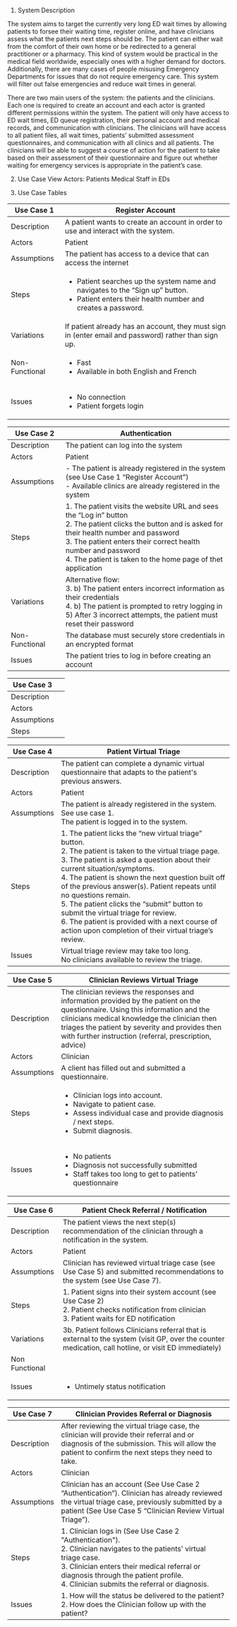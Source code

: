 1. System Description

The system aims to target the currently very long ED wait times by allowing patients to forsee their waiting time, register online, and have clinicians assess what the patients next steps should be. The patient can either wait from the comfort of their own home or be redirected to a general practitioner or a pharmacy. This kind of system would be practical in the medical field worldwide, especially ones with a higher demand for doctors. Additionally, there are many cases of people misusing Emergency Departments for issues that do not require emergency care. This system will filter out false emergencies and reduce wait times in general.

There are two main users of the system: the patients and the clinicians. Each one is required to create an account and each actor is granted different permissions within the system. The patient will only have access to ED wait times, ED queue registration, their personal account and medical records, and communication with clinicians. The clinicians will have access to all patient files, all wait times, patients’ submitted assessment questionnaires, and communication with all clinics and all patients. The clinicians will be able to suggest a course of action for the patient to take based on their assessment of their questionnaire and figure out whether waiting for emergency services is appropriate in the patient’s case.


2. Use Case View
Actors: Patients Medical Staff in EDs


3. Use Case Tables

| Use Case 1 | Register Account |
| ----------- | ---------------------- |
| Description | A patient wants to create an account in order to use and interact with the system.|
| Actors | Patient |
| Assumptions | The patient has access to a device that can access the internet |
| Steps | <ul><li>Patient searches up the system name and navigates to the “Sign up” button.</li><li>Patient enters their health number and creates a password.</li></ul> |
| Variations | If patient already has an account, they must sign in (enter email and password) rather than sign up. |
| Non-Functional | <ul><li>Fast </li><li>Available in both English and French</li></ul> |
| Issues | <ul><li>No connection </li><li>Patient forgets login</li></ul> |


| Use Case 2 | Authentication |
| ----------- | ---------------------- |
| Description | The patient can log into the system |
| Actors | Patient |
| Assumptions | - The patient is already registered in the system (see Use Case 1 “Register Account”) <br> - Available clinics are already registered in the system|
| Steps | 1. The patient visits the website URL and sees the “Log in” button <br> 2. The patient clicks the button and is asked for their health number and password <br> 3. The patient enters their correct health number and password <br> 4. The patient is taken to the home page of thet application|
| Variations | Alternative flow: <br> 3. b) The patient enters incorrect information as their credentials <br> 4. b) The patient is prompted to retry logging in <br> 5) After 3 incorrect attempts, the patient must reset their password |
| Non-Functional | The database must securely store credentials in an encrypted format |
| Issues | The patient tries to log in before creating an account |


| Use Case 3 |  |
| ----------- | ---------------------- |
| Description |  |
| Actors |  |
| Assumptions |  |
| Steps |  |

| Use Case 4 | Patient Virtual Triage |
| ----------- | ---------------------- |
| Description | The patient can complete a dynamic virtual questionnaire that adapts to the patient's previous answers. |
| Actors | Patient |
| Assumptions | The patient is already registered in the system. See use case 1. <br> The patient is logged in to the system. |
| Steps |  1.  The patient licks the “new virtual triage” button. <br> 2. The patient is taken to the virtual triage page. <br> 3. The patient is asked a question about their current situation/symptoms. <br> 4. The patient is shown the next question built off of the previous answer(s). Patient repeats until no questions remain. <br> 5. The patient clicks the “submit” button to submit the virtual triage for review. <br> 6. The patient is provided with a next course of action upon completion of their virtual triage’s review. |
| Issues | Virtual triage review may take too long. <br> No clinicians available to review the triage.|

| Use Case 5 | Clinician Reviews Virtual Triage |
| ----------- | ---------------------- |
| Description | The clinician reviews the responses and information provided by the patient on the questionnaire. Using this information and the clinicians medical knowledge the clinician then triages the patient by severity and provides then with further instruction (referral, prescription, advice) |
| Actors | Clinician |
| Assumptions | A client has filled out and submitted a questionnaire.  |
| Steps | <ul><li>Clinician logs into account.</li><li>Navigate to patient case.</li><li>Assess individual case and provide diagnosis / next steps.</li><li>Submit diagnosis.</li></ul> |
| Issues | <ul><li>No patients </li><li>Diagnosis not successfully submitted </li><li>Staff takes too long to get to patients’ questionnaire</li></ul> |

| Use Case 6 | Patient Check Referral / Notification |
| ----------- | ---------------------- |
| Description | The patient views the next step(s) recommendation of the clinician through a notification in the system. |
| Actors | Patient |
| Assumptions | Clinician has reviewed virtual triage case (see Use Case 5) and submitted recommendations to the system (see Use Case 7). |
| Steps | 1. Patient signs into their system account (see Use Case 2) <br> 2. Patient checks notification from clinician<br> 3. Patient waits for ED notification<br>|
| Variations| 3b. Patient follows Clinicians referral that is external to the system (visit GP, over the counter medication, call hotline, or visit ED immediately)|
| Non Functional | |
| Issues | <ul><li>Untimely status notification |

| Use Case 7 | Clinician Provides Referral or Diagnosis |
| ----------- | ---------------------- |
| Description | After reviewing the virtual triage case, the clinician will provide their referral and or diagnosis of the submission. This will allow the patient to confirm the next steps they need to take.  |
| Actors | Clinician |
| Assumptions | Clinician has an account (See Use Case 2 “Authentication”). Clinician has already reviewed the virtual triage case, previously submitted by a patient (See Use Case 5 “Clinician Review Virtual Triage”). |
| Steps | 1. Clinician logs in (See Use Case 2 "Authentication"). <br> 2. Clinician navigates to the patients' virtual triage case. <br> 3. Clinician enters their medical referral or diagnosis through the patient profile. <br> 4. Clinician submits the referral or diagnosis.|
| Issues | 1. How will the status be delivered to the patient? <br>2. How does the Clinician follow up with the patient?|
